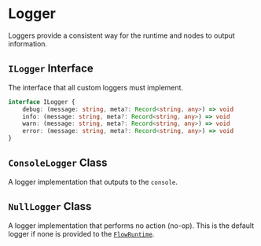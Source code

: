 # Logger

Loggers provide a consistent way for the runtime and nodes to output information.

## `ILogger` Interface

The interface that all custom loggers must implement.

```typescript
interface ILogger {
	debug: (message: string, meta?: Record<string, any>) => void
	info: (message: string, meta?: Record<string, any>) => void
	warn: (message: string, meta?: Record<string, any>) => void
	error: (message: string, meta?: Record<string, any>) => void
}
```

## `ConsoleLogger` Class

A logger implementation that outputs to the `console`.

## `NullLogger` Class

A logger implementation that performs no action (no-op). This is the default logger if none is provided to the [`FlowRuntime`](/api/runtime#flowruntime-class).
